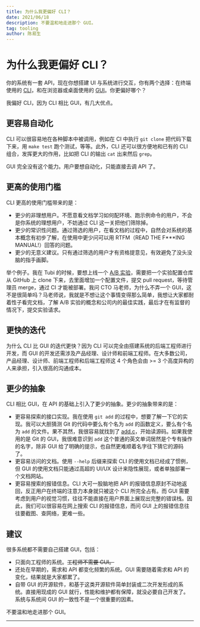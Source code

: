 ```yaml
---
title: 为什么我更偏好 CLI？
date: 2021/06/18
description: 不要温和地走进那个 GUI。
tag: tooling
author: 陈易生
---
```


# 为什么我更偏好 CLI？

你的系统有一套 API，现在你想搭建 UI 与系统进行交互，你有两个选择：在终端使用的 [CLI](https://en.wikipedia.org/wiki/Command-line_interface)，和在浏览器或桌面使用的 [GUI](https://en.wikipedia.org/wiki/Graphical_user_interface)。你更偏好哪个？

我偏好 CLI，因为 CLI 相比 GUI，有几大优点。

## 更容易自动化

CLI 可以很容易地在各种脚本中被调用，例如在 CI 中执行 `git clone` 把代码下载下来，用 `make test` 跑个测试，等等。此外，CLI 还可以很方便地和已有的 CLI 组合，发挥更大的作用，比如把 CLI 的输出 `cat` 出来然后 `grep`。

GUI 完全没有这个能力。用户要想自动化，只能直接去调 API 了。

## 更高的使用门槛

CLI 更高的使用门槛带来的是：

- 更少的非理想用户。不愿意看文档学习如何配环境、跑示例命令的用户，不会是你系统的理想用户，不妨通过 CLI 这一关把他们筛除掉。
- 更少的常识性问题。通过筛选的用户，在看文档的过程中，自然会对系统的基本概念有初步了解，在使用中更少问可以用 RTFM（READ THE F\*\*\*ING MANUAL!）回答的问题。
- 更少的无意义建议。只有通过筛选的用户才有资格提意见，有效避免了没头没脑的指手画脚。

举个例子。我在 Tubi 的时候，要想上线一个 [A/B 实验](https://code.tubitv.com/experimentation-at-tubi-82f35afe2732)，需要把一个实验配置仓库从 GitHub 上 clone 下来，去里面增加一个配置文件，提交 pull request，等待管理员 merge，通过 CI 才能被部署。我问 CTO 马老师，为什么不弄一个 GUI，这不是很简单吗？马老师说，我就是不想让这个事情变得那么简单，我想让大家都耐着性子看完文档，了解 A/B 实验的概念和公司内的最佳实践，最后才在有监督的情况下，提交实验请求。

## 更快的迭代

为什么 CLI 比 GUI 的迭代更快？因为 CLI 可以完全由搭建系统的后端工程师进行开发，而 GUI 的开发还需涉及产品经理、设计师和前端工程师。在大多数公司，产品经理、设计师、前端工程师和后端工程师这 4 个角色会由 >= 3 个高度异构的人来承担，引入很高的沟通成本。

## 更少的抽象

CLI 相比 GUI，在 API 的基础上引入了更少的抽象。更少的抽象带来的是：

- 更容易探索的接口实现。我在使用 `git add` 的过程中，想要了解一下它的实现。我可以大胆猜测 Git 的代码中要么有个名为 `add` 的函数定义，要么有个名为 `add` 的文件。果不其然，我很容易就找到了 [add.c](https://github.com/git/git/blob/master/builtin/add.c)，开始读源码。如果我使用的是 Git 的 GUI，我很难意识到 `add` 这个普通的英文单词居然是个专有操作的名字，除非 GUI 给了明确的提示，也自然更难顺着名字往下猜它的源码了。
- 更容易访问的文档。使用 `--help` 后缀来探索 CLI 的使用文档已经成了惯例，但 GUI 的使用文档只能通过高超的 UI/UX 设计来隐性展现，或者单独部署一个文档网站。
- 更容易搜索的报错信息。CLI 大可一股脑地把 API 的报错信息原封不动地返回，反正用户在终端的注意力本身就只被这个 CLI 所完全占有。而 GUI 需要考虑到用户的视觉习惯，往往不能直接在用户界面上展现出完整的错误栈。因此，我们可以很容易在网上搜索 CLI 的报错信息，而问 GUI 上的报错信息往往要截图、查网络，更难一些。

## 建议

很多系统都不需要自己搭建 GUI，包括：

- 只面向工程师的系统。~~工程师不需要 GUI。~~
- 还处在早期的，需求和 API 都变化频繁的系统。GUI 需要随着需求和 API 的变化，结果就是大家都累了。
- 自带 GUI 的开源软件，和基于这类开源软件简单封装或二次开发形成的系统。直接用现成的 GUI 就行，性能和维护都有保障，就没必要自己开发了。系统与系统间 GUI 的一致性不是一个很重要的因素。

不要温和地走进那个 GUI。

---
